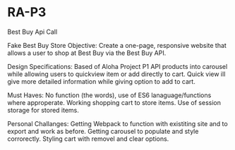 # RA-P3
Best Buy Api Call

Fake Best Buy Store
Objective: Create a one-page, responsive website that allows a user to shop at Best Buy via the Best Buy API.

Design Specifications:
Based of Aloha Project P1
API products into carousel while allowing users to quickview item or add directly to cart.
Quick view ill give more detailed information while giving option to add to cart.

Must Haves:
No function (the words), use of ES6 lanaguage/functions where approperate.
Working shopping cart to store items.
Use of session storage for stored items.

Personal Challanges:
Getting Webpack to function with existiting site and to export and work as before.
Getting carousel to populate and style corrorectly.
Styling cart with removel and clear options.


